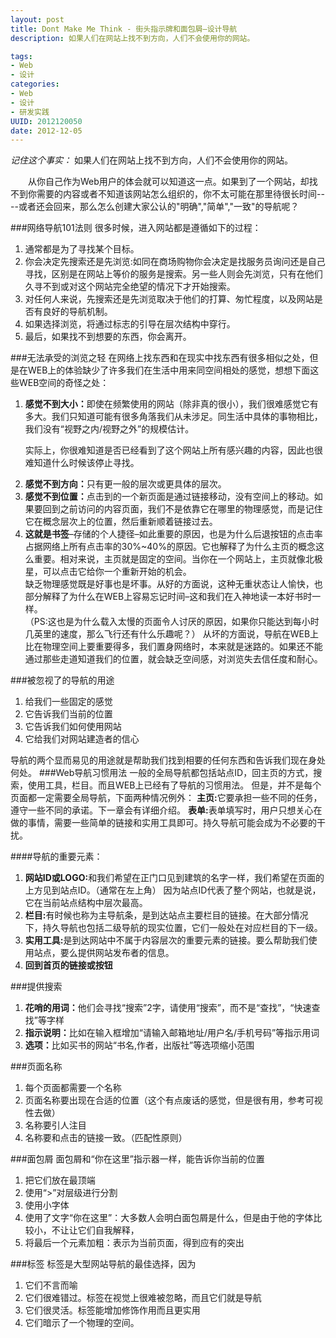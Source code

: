 ```yaml
--- 
layout: post
title: Dont Make Me Think - 街头指示牌和面包屑–设计导航
description: 如果人们在网站上找不到方向，人们不会使用你的网站。

tags: 
- Web
- 设计
categories:
- Web
- 设计
- 研发实践
UUID: 2012120050
date: 2012-12-05
---
```


*记住这个事实：*
如果人们在网站上找不到方向，人们不会使用你的网站。

　　从你自己作为Web用户的体会就可以知道这一点。如果到了一个网站，却找不到你需要的内容或者不知道该网站怎么组织的，你不太可能在那里待很长时间----或者还会回来，那么怎么创建大家公认的"明确","简单","一致"的导航呢？

###网络导航101法则
很多时候，进入网站都是遵循如下的过程：
<ol>
<li>通常都是为了寻找某个目标。</li>
<li>你会决定先搜索还是先浏览:如同在商场购物你会决定是找服务员询问还是自己寻找，区别是在网站上等价的服务是搜索。另一些人则会先浏览，只有在他们久寻不到或对这个网站完全绝望的情况下才开始搜索。</li>
<li>对任何人来说，先搜索还是先浏览取决于他们的打算、匆忙程度，以及网站是否有良好的导航机制。</li>
<li>如果选择浏览，将通过标志的引导在层次结构中穿行。</li>
<li>最后，如果找不到想要的东西，你会离开。</li>
</ol>
###无法承受的浏览之轻
在网络上找东西和在现实中找东西有很多相似之处，但是在WEB上的体验缺少了许多我们在生活中用来同空间相处的感觉，想想下面这些WEB空间的奇怪之处：
<ol>
<li><strong>感觉不到大小：</strong>即使在频繁使用的网站（除非真的很小），我们很难感觉它有多大。我们只知道可能有很多角落我们从未涉足。同生活中具体的事物相比，我们没有“视野之内/视野之外”的规模估计。

实际上，你很难知道是否已经看到了这个网站上所有感兴趣的内容，因此也很难知道什么时候该停止寻找。</li>
<li><strong>感觉不到方向：</strong>只有更一般的层次或更具体的层次。</li>
<li><strong>感觉不到位置：</strong>点击到的一个新页面是通过链接移动，没有空间上的移动。如果要回到之前访问的内容页面，我们不是依靠它在哪里的物理感觉，而是记住它在概念层次上的位置，然后重新顺着链接过去。</li>
<li><strong>这就是书签</strong>–存储的个人捷径–如此重要的原因，也是为什么后退按钮的点击率占据网络上所有点击率的30%~40%的原因。它也解释了为什么主页的概念这么重要。相对来说，主页就是固定的空间。当你在一个网站上，主页就像北极星，可以点击它给你一个重新开始的机会。
</li>
缺乏物理感觉既是好事也是坏事。从好的方面说，这种无重状态让人愉快，也部分解释了为什么在WEB上容易忘记时间–这和我们在入神地读一本好书时一样。<br>
（PS:这也是为什么载入太慢的页面令人讨厌的原因，如果你只能达到每小时几英里的速度，那么飞行还有什么乐趣呢？）
从坏的方面说，导航在WEB上比在物理空间上要重要得多，我们置身网络时，本来就是迷路的。如果还不能通过那些走道知道我们的位置，就会缺乏空间感，对浏览失去信任度和耐心。


</ol>
###被忽视了的导航的用途
<ol>
<li>给我们一些固定的感觉</li>
<li>它告诉我们当前的位置</li>
<li>它告诉我们如何使用网站</li>
<li>它给我们对网站建造者的信心</li>
</ol>

导航的两个显而易见的用途就是帮助我们找到相要的任何东西和告诉我们现在身处何处。
###Web导航习惯用法
一般的全局导航都包括站点ID，回主页的方式，搜索，使用工具，栏目。而且WEB上已经有了导航的习惯用法。
但是，并不是每个页面都一定需要全局导航，下面两种情况例外：
<strong>主页:</strong>它要承担一些不同的任务，遵守一些不同的承诺。下一章会有详细介绍。
<strong>表单:</strong>表单填写时，用户只想关心在做的事情，需要一些简单的链接和实用工具即可。持久导航可能会成为不必要的干扰。

####导航的重要元素：
<ol>
<li><strong>网站ID或LOGO:</strong>和我们希望在正门口见到建筑的名字一样，我们希望在页面的上方见到站点ID。（通常在左上角）
因为站点ID代表了整个网站，也就是说，它在当前站点结构中层次最高。</li>
<li><strong>栏目:</strong>有时候也称为主导航条，是到达站点主要栏目的链接。在大部分情况下，持久导航也包括二级导航的现实位置，它们一般处在对应栏目的下一级。</li>
<li><strong>实用工具:</strong>是到达网站中不属于内容层次的重要元素的链接。要么帮助我们使用站点，要么提供网站发布者的信息。</li>
<li><strong>回到首页的链接或按钮</strong></li>
</ol>

###提供搜索
<ol>
<li><strong>花哨的用词：</strong>他们会寻找“搜索”2字，请使用“搜索”，而不是“查找”，“快速查找”等字样</li>
<li><strong>指示说明：</strong>比如在输入框增加“请输入邮箱地址/用户名/手机号码”等指示用词</li>
<li><strong>选项：</strong>比如买书的网站“书名,作者，出版社”等选项缩小范围</li>
 </ol>

###页面名称
<ol>
<li>每个页面都需要一个名称</li>
<li>页面名称要出现在合适的位置（这个有点废话的感觉，但是很有用，参考可视性去做）</li>
<li>名称要引人注目</li>
<li>名称要和点击的链接一致。（匹配性原则）</li>
</ol>

###面包屑
面包屑和“你在这里”指示器一样，能告诉你当前的位置
<ol>
<li>把它们放在最顶端</li>
<li>使用“>”对层级进行分割</li>
<li>使用小字体</li>
<li>使用了文字“你在这里”：大多数人会明白面包屑是什么，但是由于他的字体比较小，不让让它们自我解释，</li>
<li>将最后一个元素加粗：表示为当前页面，得到应有的突出</li>
</ol> 

 
###标签
标签是大型网站导航的最佳选择，因为
<ol>
<li>它们不言而喻</li>
<li>它们很难错过。标签在视觉上很难被忽略，而且它们就是导航</li>
<li>它们很灵活。标签能增加修饰作用而且更实用</li>
<li>它们暗示了一个物理的空间。</li>
</ol>
